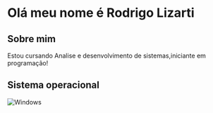 #  Olá meu nome é Rodrigo Lizarti

## Sobre mim
Estou cursando Analise e desenvolvimento de sistemas,iniciante em programação!

## Sistema operacional 
![Windows](https://img.shields.io/badge/Windows-000?style=for-the-badge&logo=windows&logoColor=2CA5E0)
